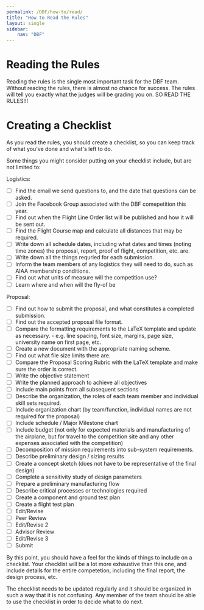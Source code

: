 ```yaml
---
permalink: /DBF/how-to/read/
title: "How to Read the Rules"
layout: single
sidebar:
    nav: "DBF"
---
```


# Reading the Rules

Reading the rules is the single most important task for the DBF team.  Without reading the rules, there is almost no chance for success.  The rules will tell you exactly what the judges will be grading you on. SO READ THE RULES!!!

# Creating a Checklist

As you read the rules, you should create a checklist, so you can keep track of what you've done and what's left to do.

Some things you might consider putting on your checklist include, but are not limited to:

Logistics:
- [ ] Find the email we send questions to, and the date that questions can be asked.
- [ ] Join the Facebook Group associated with the DBF comepetition this year.
- [ ] Find out when the Flight Line Order list will be published and how it will be sent out.
- [ ] Find the Flight Course map and calculate all distances that may be required.
- [ ] Write down all schedule dates, including what dates and times (noting time zones) the proposal, report, proof of flight, competition, etc. are.
- [ ] Write down all the things requried for each submission.
- [ ] Inform the team members of any logistics they will need to do, such as AIAA membership conditions.
- [ ] Find out what units of measure will the competition use?
- [ ] Learn where and when will the fly-of be

Proposal:
- [ ] Find out how to submit the proposal, and what constitutes a completed submission.
- [ ] Find out the accepted proposal file format.
- [ ] Compare the formatting requirements to the LaTeX template and update as necessary.
      - e.g. line spacing, font size, margins, page size, university name on first page, etc.
- [ ] Create a new document with the appropriate naming scheme.
- [ ] Find out what file size limits there are.
- [ ] Compare the Proposal Scoring Rubric with the LaTeX template and make sure the order is correct.
- [ ] Write the objective statement
- [ ] Write the planned approach to achieve all objectives
- [ ] Include main points from all subsequent sections
- [ ] Describe the organization, the roles of each team member and individual skill sets required.
- [ ] Include organization chart (by team/function, individual names are not required for the proposal)
- [ ] Include schedule / Major Milestone chart
- [ ] Include budget (not only for expected materials and manufacturing of the airplane, but for travel to the competition site and any other expenses associated with the competition)
- [ ] Decomposition of mission requirements into sub-system requirements.
- [ ] Describe preliminary design / sizing results
- [ ] Create a concept sketch (does not have to be representative of the final design)
- [ ] Complete a sensitivity study of design parameters
- [ ] Prepare a preliminary manufacturing flow
- [ ] Describe critical processes or technologies required
- [ ] Create a component and ground test plan
- [ ] Create a flight test plan
- [ ] Edit/Revise
- [ ] Peer Review
- [ ] Edit/Revise 2
- [ ] Advisor Review
- [ ] Edit/Revise 3
- [ ] Submit

By this point, you should have a feel for the kinds of things to include on a checklist.  Your checklist will be a lot more exhaustive than this one, and include details for the entire competetion, including the final report, the design process, etc.

The checklist needs to be updated regularly and it should be organized in such a way that it is not confusing.  Any member of the team should be able to use the checklist in order to decide what to do next.